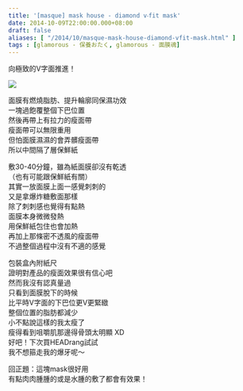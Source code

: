 ```yaml
---
title: '[masque] mask house - diamond v‧fit mask'
date: 2014-10-09T22:00:00.000+08:00
draft: false
aliases: [ "/2014/10/masque-mask-house-diamond-vfit-mask.html" ]
tags : [glamorous - 保養おたく, glamorous - 面膜魂]
---
```


向極致的V字面推進！  

![](/images/maskhousev.jpg)

面膜有燃燒脂肪、提升輪廓同保濕功效  
一塊過飽覆整個下巴位置  
然後再帶上有拉力的瘦面帶  
瘦面帶可以無限重用  
但怕面膜濕濕的會弄髒瘦面帶  
所以中間隔了層保鮮紙  
  
敷30-40分鐘，雖為紙面膜卻沒有乾透  
（也有可能跟保鮮紙有關）  
其實一放面膜上面一感覺刺刺的  
又是拿爆炸糖敷面那樣  
除了刺刺感也覺得有點熱  
面膜本身微微發熱  
用保鮮紙包住也會加熱  
再加上那條密不透風的瘦面帶  
不過整個過程中沒有不適的感覺  
  
包裝盒內附紙尺  
證明對產品的瘦面效果很有信心吧  
然而我沒有認真量過  
只看到面膜脫下的時候  
比平時V字面的下巴位更V更緊緻  
整個位置的脂肪都減少  
小不點說這樣的我太瘦了  
瘦得看到咀嚼肌那邊得骨頭太明顯 XD  
好吧！下次買HEADrang試試  
我不想箍走我的爆牙呢～  
  
回正題：這塊mask很好用  
有點肉肉腫腫的或是水腫的敷了都會有效果！
